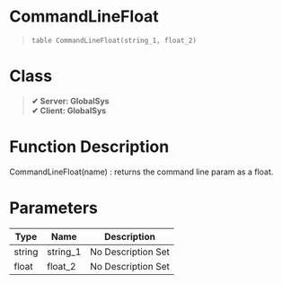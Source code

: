 # CommandLineFloat
> `table CommandLineFloat(string_1, float_2)`
# Class
> __✔ Server: GlobalSys__  
> __✔ Client: GlobalSys__  
# Function Description
CommandLineFloat(name) : returns the command line param as a float.
# Parameters
Type|Name|Description
--|--|--
string|string_1|No Description Set
float|float_2|No Description Set

